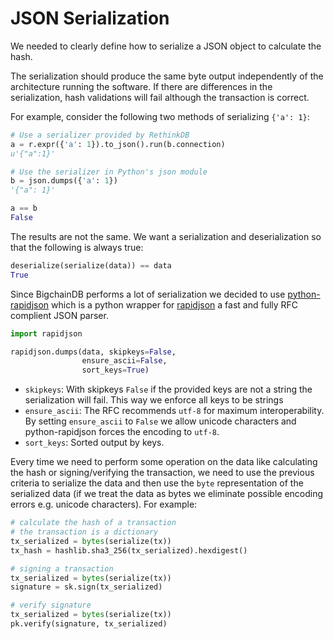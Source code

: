 # JSON Serialization

We needed to clearly define how to serialize a JSON object to calculate the hash.

The serialization should produce the same byte output independently of the architecture running the software. If there are differences in the serialization, hash validations will fail although the transaction is correct.

For example, consider the following two methods of serializing `{'a': 1}`:
```python
# Use a serializer provided by RethinkDB
a = r.expr({'a': 1}).to_json().run(b.connection)
u'{"a":1}'

# Use the serializer in Python's json module
b = json.dumps({'a': 1})
'{"a": 1}'

a == b
False
```

The results are not the same. We want a serialization and deserialization so that the following is always true:
```python
deserialize(serialize(data)) == data
True
```

Since BigchainDB performs a lot of serialization we decided to use [python-rapidjson](https://github.com/python-rapidjson/python-rapidjson)
which is a python wrapper for [rapidjson](https://github.com/miloyip/rapidjson) a fast and fully RFC complient JSON parser.

```python
import rapidjson

rapidjson.dumps(data, skipkeys=False,
                ensure_ascii=False,
                sort_keys=True)
```

- `skipkeys`: With skipkeys `False` if the provided keys are not a string the serialization will fail. This way we enforce all keys to be strings
- `ensure_ascii`: The RFC recommends `utf-8` for maximum interoperability. By setting `ensure_ascii` to `False` we allow unicode characters and python-rapidjson forces the encoding to `utf-8`.
- `sort_keys`: Sorted output by keys.

Every time we need to perform some operation on the data like calculating the hash or signing/verifying the transaction, we need to use the previous criteria to serialize the data and then use the `byte` representation of the serialized data (if we treat the data as bytes we eliminate possible encoding errors e.g. unicode characters). For example:
```python
# calculate the hash of a transaction
# the transaction is a dictionary
tx_serialized = bytes(serialize(tx))
tx_hash = hashlib.sha3_256(tx_serialized).hexdigest()

# signing a transaction
tx_serialized = bytes(serialize(tx))
signature = sk.sign(tx_serialized)

# verify signature
tx_serialized = bytes(serialize(tx))
pk.verify(signature, tx_serialized)
```
